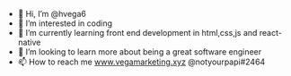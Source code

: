 - 👋 Hi, I’m @hvega6
- 👀 I’m interested in coding
- 🌱 I’m currently learning front end development in html,css,js and react-native
- 💞️ I’m looking to learn more about being a great software engineer
- 📫 How to reach me www.vegamarketing.xyz @notyourpapi#2464

<!---
hvega6/hvega6 is a ✨ special ✨ repository because its `README.md` (this file) appears on your GitHub profile.
You can click the Preview link to take a look at your changes.
--->
